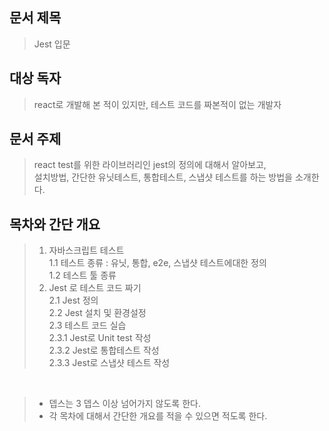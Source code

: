 ## 문서 제목
> Jest 입문

## 대상 독자
> react로 개발해 본 적이 있지만, 테스트 코드를 짜본적이 없는 개발자

## 문서 주제
> react test를 위한 라이브러리인 jest의 정의에 대해서 알아보고,  
> 설치방법, 간단한 유닛테스트, 통합테스트, 스냅샷 테스트를 하는 방법을 소개한다.

## 목차와 간단 개요
> 1. 자바스크립트 테스트  
>   1.1 테스트 종류 : 유닛, 통합, e2e, 스냅샷 테스트에대한 정의  
>   1.2 테스트 툴 종류  
> 2. Jest 로 테스트 코드 짜기  
>   2.1 Jest 정의  
>   2.2 Jest 설치 및 환경설정   
>   2.3 테스트 코드 실습  
>     2.3.1 Jest로 Unit test 작성  
>     2.3.2 Jest로 통합테스트 작성  
>     2.3.3 Jest로 스냅샷 테스트 작성
  
<br>

> * 뎁스는 3 뎁스 이상 넘어가지 않도록 한다.  
> * 각 목차에 대해서 간단한 개요를 적을 수 있으면 적도록 한다.